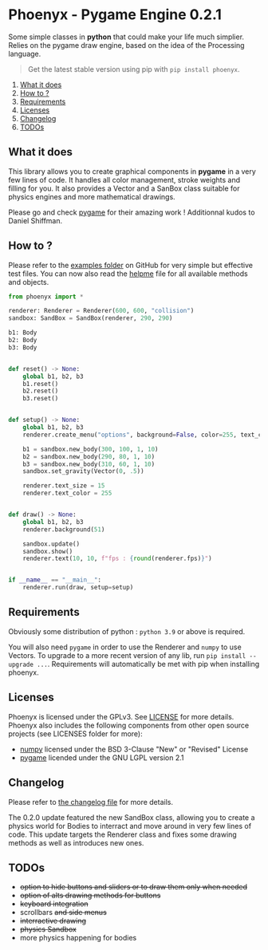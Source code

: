 # Phoenyx - Pygame Engine 0.2.1

Some simple classes in **python** that could make your life much simplier. Relies on the pygame draw engine, based on the idea of the Processing language.

> Get the latest stable version using pip with ``pip install phoenyx``.

1. [What it does](#what-it-does)
2. [How to ?](#how-to-)
3. [Requirements](#requirements)
4. [Licenses](#licenses)
5. [Changelog](#changelog)
6. [TODOs](#todos)

## What it does

This library allows you to create graphical components in **pygame** in a very few lines of code. It handles all color management, stroke weights and filling for you. It also provides a Vector and a SanBox class suitable for physics engines and more mathematical drawings.

Please go and check [pygame](https://github.com/pygame/pygame.git) for their amazing work ! Additionnal kudos to Daniel Shiffman.

## How to ?

Please refer to the [examples folder](examples/) on GitHub for very simple but effective test files. You can now also read the [helpme](helpme.md) file for all available methods and objects.

```py
from phoenyx import *

renderer: Renderer = Renderer(600, 600, "collision")
sandbox: SandBox = SandBox(renderer, 290, 290)

b1: Body
b2: Body
b3: Body


def reset() -> None:
    global b1, b2, b3
    b1.reset()
    b2.reset()
    b3.reset()


def setup() -> None:
    global b1, b2, b3
    renderer.create_menu("options", background=False, color=255, text_color=255, reset=reset)

    b1 = sandbox.new_body(300, 100, 1, 10)
    b2 = sandbox.new_body(290, 80, 1, 10)
    b3 = sandbox.new_body(310, 60, 1, 10)
    sandbox.set_gravity(Vector(0, .5))

    renderer.text_size = 15
    renderer.text_color = 255


def draw() -> None:
    global b1, b2, b3
    renderer.background(51)

    sandbox.update()
    sandbox.show()
    renderer.text(10, 10, f"fps : {round(renderer.fps)}")


if __name__ == "__main__":
    renderer.run(draw, setup=setup)

```

## Requirements

Obviously some distribution of python : ``python 3.9`` or above is required.

You will also need ``pygame`` in order to use the Renderer and ``numpy`` to use Vectors. To upgrade to a more recent version of any lib, run ``pip install --upgrade ...``. Requirements will automatically be met with pip when installing phoenyx.

## Licenses

Phoenyx is licensed under the GPLv3. See [LICENSE](LICENSE.txt) for more details. Phoenyx also includes the following components from other open source projects (see LICENSES folder for more):

* [numpy](https://numpy.org/) licensed under the BSD 3-Clause "New" or "Revised" License
* [pygame](https://www.pygame.org/) licended under the GNU LGPL version 2.1

## Changelog

Please refer to [the changelog file](changelog.md) for more details.

The 0.2.0 update featured the new SandBox class, allowing you to create a physics world for Bodies to interract and move around in very few lines of code. This update targets the Renderer class and fixes some drawing methods as well as introduces new ones.

## TODOs

* ~~option to hide buttons and sliders or to draw them only when needed~~
* ~~option of alts drawing methods for buttons~~
* ~~keyboard integration~~
* scrollbars ~~and side menus~~
* ~~interractive drawing~~
* ~~physics Sandbox~~
* more physics happening for bodies
